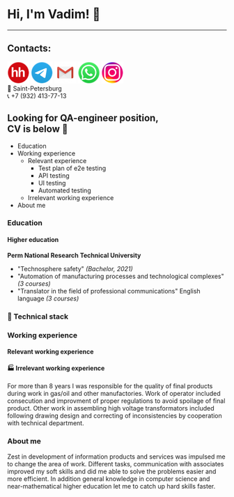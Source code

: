 
# Hi, I'm Vadim! :wave: </br>
___
## Contacts:
[<img src="https://github.com/Ordbe/ordbe/blob/main/hh-round.png?raw=true">](https://spb.hh.ru/resume/0d734449ff039026f00039ed1f6e5a3773526d) 
[<img src="https://github.com/Ordbe/ordbe/blob/main/tel-round.png?raw=true">](https://t.me/ordbe) 
[<img src="https://github.com/Ordbe/ordbe/blob/main/gm-round.png?raw=true">](mailto:ordbetests@gmail.com) 
[<img src="https://github.com/Ordbe/ordbe/blob/main/wh-round.png?raw=true">](https://wa.me/79324137713?text=Срочно%20предлагаю%20Вам%20оффер!) 
[<img src="https://github.com/Ordbe/ordbe/blob/main/inst-round.png?raw=true">](https://instagram.com/ordbe) </br>
:round_pushpin: Saint-Petersburg </br>
:telephone_receiver: +7 (932) 413-77-13 </br>

## Looking for QA-engineer position, </br> CV is below :raised_hands: </br>
- Education
- Working experience
  - Relevant experience
    - Test plan of e2e testing 
    - API testing
    - UI testing
    - Automated testing
  - Irrelevant working experience
- About me


### Education </br>
#### Higher education</br>
**Perm National Research Technical University**
- "Technosphere safety" *(Bachelor, 2021)*
- "Automation of manufacturing processes and technological complexes" *(3 courses)*
- "Translator in the field of professional communications" English language *(3 courses)*

### :wrench: Technical stack


### Working experience </br>
#### Relevant working experience </br>

#### :factory: Irrelevant working experience </br>
For more than 8 years I was responsible for the quality of final products during work in gas/oil and other manufactories. 
Work of operator included consecution and improvment of proper regulations to avoid spoilage of final product. Other work in 
assembling high voltage transformators included following drawing design and correcting of inconsistencies by cooperation with
technical department.

### About me
Zest in development of information products and services was impulsed me to change the area of work.
Different tasks, communication with associates improved my soft skills and did me able to solve the problems 
easier and more efficient. In addition general knowledge in computer science and near-mathematical higher education 
let me to catch up hard skills faster.
